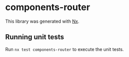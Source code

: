 # components-router

This library was generated with [Nx](https://nx.dev).

## Running unit tests

Run `nx test components-router` to execute the unit tests.
